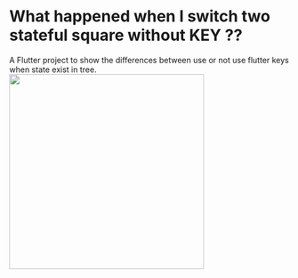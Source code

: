 # What happened when I switch two stateful square without KEY ??
A Flutter project to show the differences between use or not use flutter keys when state exist in tree.
<img src="https://i.imgur.com/yaxKOL5.webp" alt="" width="350" />

